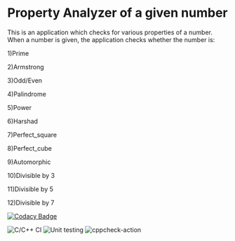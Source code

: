 # Property Analyzer of a given number

This is an application which checks for various properties of a number. When a number is given, the application checks whether the number is:

1)Prime

2)Armstrong

3)Odd/Even

4)Palindrome

5)Power

6)Harshad

7)Perfect_square

8)Perfect_cube

9)Automorphic

10)Divisible by 3

11)Divisible by 5

12)Divisible by 7


[![Codacy Badge](https://api.codacy.com/project/badge/Grade/18e7aec979df4bb4a25a269fd72ada2f)](https://app.codacy.com/manual/99002496/Property_Analyzer_Number?utm_source=github.com&utm_medium=referral&utm_content=99002496/Property_Analyzer_Number&utm_campaign=Badge_Grade_Dashboard)

![C/C++ CI](https://github.com/99002496/Property_Analyzer_Number/workflows/C/C++%20CI/badge.svg)
![Unit testing](https://github.com/99002496/Property_Analyzer_Number/workflows/Unit%20testing/badge.svg)
![cppcheck-action](https://github.com/99002496/Property_Analyzer_Number/workflows/cppcheck-action/badge.svg)


